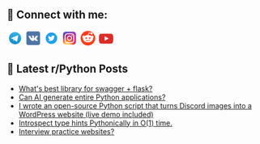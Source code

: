 ## 🔎 Connect with me:
[<img src="https://github.com/bullbesh/bullbesh/blob/main/images/Telegram.png" width="32" height="32" />](https://t.me/bullbesh)
[<img src="https://github.com/bullbesh/bullbesh/blob/main/images/VK.png" width="32" height="32" />](https://vk.com/bullbesh)
[<img src="https://github.com/bullbesh/bullbesh/blob/main/images/Twitter.png" width="32" height="32" />](https://twitter.com/bullbesh1)
[<img src="https://github.com/bullbesh/bullbesh/blob/main/images/Instagram.png" width="32" height="32" />](https://www.instagram.com/bullbesh)
[<img src="https://github.com/bullbesh/bullbesh/blob/main/images/Reddit.png" width="32" height="32" />](https://www.reddit.com/user/bullbesh)
[<img src="https://github.com/bullbesh/bullbesh/blob/main/images/YouTube.png" width="32" height="32" />](https://www.youtube.com/channel/UCtfjRs6uzgq5mfm8S06WTcg)

## 📕 Latest r/Python Posts
<!-- BLOG-POST-LIST:START -->
- [What&#39;s best library for swagger + flask?](https://www.reddit.com/r/Python/comments/xnzrxr/whats_best_library_for_swagger_flask/)
- [Can AI generate entire Python applications?](https://www.reddit.com/r/Python/comments/xnzh05/can_ai_generate_entire_python_applications/)
- [I wrote an open-source Python script that turns Discord images into a WordPress website &lpar;live demo included&rpar;](https://www.reddit.com/r/Python/comments/xnzgg4/i_wrote_an_opensource_python_script_that_turns/)
- [Introspect type hints Pythonically in O&lpar;1&rpar; time.](https://www.reddit.com/r/Python/comments/xnwj3r/introspect_type_hints_pythonically_in_o1_time/)
- [Interview practice websites?](https://www.reddit.com/r/Python/comments/xnw4c9/interview_practice_websites/)
<!-- BLOG-POST-LIST:END -->
